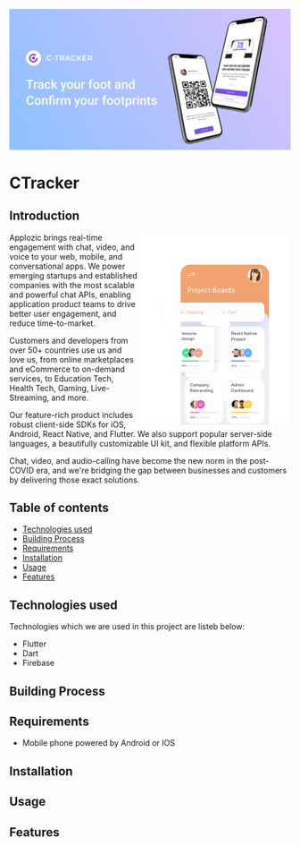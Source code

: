 ![alt text](https://github.com/sreemikil/testing/blob/main/Image%20assets/imgban.jpg)
# CTracker
## Introduction         

<img align="right" src="https://github.com/sreemikil/testing/blob/main/Image%20assets/introimg.png?1" />


Applozic brings real-time engagement with chat, video, and voice to your web,
mobile, and conversational apps. We power emerging startups and established
companies with the most scalable and powerful chat APIs, enabling application
product teams to drive better user engagement, and reduce time-to-market.

Customers and developers from over 50+ countries use us and love us, from online
marketplaces and eCommerce to on-demand services, to Education Tech, Health
Tech, Gaming, Live-Streaming, and more.

Our feature-rich product includes robust client-side SDKs for iOS, Android, React
Native, and Flutter. We also support popular server-side languages, a beautifully
customizable UI kit, and flexible platform APIs.

Chat, video, and audio-calling have become the new norm in the post-COVID era,
and we're bridging the gap between businesses and customers by delivering those
exact solutions.
## Table of contents
* [Technologies used](#Technologiesused)
* [Building Process](#BuildingProcess)
* [Requirements](#Requirements)
* [Installation](#Installation)
* [Usage](#Usage)
* [Features](#Features)
<a name="Technologiesused"></a>
## Technologies used
Technologies which we are used in this project are listeb below:
- Flutter
- Dart
- Firebase
<a name="BuildingProcess"></a>
## Building Process
## Requirements
- Mobile phone powered by Android or IOS
## Installation
## Usage
## Features

